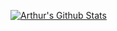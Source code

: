 [![Arthur's Github Stats](https://github-readme-stats.vercel.app/api?username=arthurcarrell)](https://github.com/anuraghazra/github-readme-stats)

